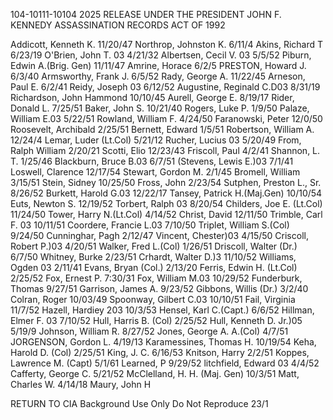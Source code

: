 104-10111-10104 2025 RELEASE UNDER THE PRESIDENT JOHN F. KENNEDY ASSASSINATION RECORDS ACT OF 1992

Addicott, Kenneth K. 11/20/47 Northrop, Johnston K. 6/11/4
Akins, Richard T 6/23/19 O'Brien, John T. 03 4/21/32
Albertsen, Cecil V. 03 5/5/52 Piburn, Edwin A.(Brig. Gen) 11/11/47
Amrine, Horace 6/2/5 PRESTON, Howard J. 6/3/40
Armsworthy, Frank J. 6/5/52 Rady, George A. 11/22/45
Arneson, Paul E. 6/2/41 Reidy, Joseph 03 6/12/52
Augustine, Reginald C.D03 8/31/19 Richardson, John Hammond 10/10/45
Aurell, George E. 8/19/17 Rider, Donald L. 7/25/51
Baker, John S. 10/21/40 Rogers, Luke P. 1/9/50
Palaze, William E.03 5/22/51 Rowland, William F. 4/24/50
Faranowski, Peter 12/0/50 Roosevelt, Archibald 2/25/51
Bernett, Edward 1/5/51 Robertson, William A. 12/24/4
Lemar, Luder (Lt.Col) 5/21/12 Rucher, Lucius 03 5/20/49
From, Ralph William 2/20/21 Scotti, Elio 12/23/43
Friscoll, Paul 4/2/41 Shannon, L. T. 1/25/46
Blackburn, Bruce B.03 6/7/51 (Stevens, Lewis E.)03 7/1/41
Loswell, Clarence 12/17/54 Stewart, Gordon M. 2/1/45
Bromell, William 3/15/51 Stein, Sidney 10/25/50
Fross, John 2/23/54 Sutphen, Preston L., Sr. 8/26/52
Burkett, Harold G.03 12/22/17 Tansey, Patrick H.(Maj.Gen) 10/10/54
Euts, Newton S. 12/19/52 Torbert, Ralph 03 8/20/54
Childers, Joe E. (Lt.Col) 11/24/50 Tower, Harry N.(Lt.Col) 4/14/52
Christ, David 12/11/50 Trimble, Carl F. 03 10/11/51
Coordere, Francie L.03 7/10/50 Triplet, William S.(Col) 9/24/50
Cunninghar, Pagh 2/12/47 Vincent, Chester)03 4/15/50
Criscoll, Robert P.)03 4/20/51 Walker, Fred L.(Col) 1/26/51
Driscoll, Walter (Dr.) 6/7/50 Whitney, Burke 2/23/51
Crhardt, Walter D.)3 11/10/52 Williams, Ogden 03 2/11/41
Evans, Bryan (Col.) 2/13/20
Ferris, Edwin H. (Lt.Col) 2/25/52
Fox, Ernest P. 7:30/31
Fox, William M.03 10/29/52
Funderburk, Thomas 9/27/51
Garrison, James A. 9/23/52
Gibbons, Willis (Dr.) 3/2/40
Colran, Roger 10/03/49
Spoonway, Gilbert C.03 10/10/51
Fail, Virginia 11/7/52
Hazell, Hardiey 203 10/3/53
Hensel, Karl C.(Capt.) 6/6/52
Hillman, Elmer F. 03 7/10/52
Hull, Harris B. (Col) 2/25/52
Hull, Kenneth D. Jr.)05 5/19/9
Johnson, William R. 8/27/52
Jones, George A. A.(Col) 4/7/51
JORGENSON, Gordon L. 4/19/13
Karamessines, Thomas H. 10/19/54
Keha, Harold D. (Col) 2/25/51
King, J. C. 6/16/53
Knitson, Harry 2/2/51
Koppes, Lawrence M. (Capt) 5/1/61
Learned, P 9/29/52
litchfield, Edward 03 4/4/52
Cafferty, George C. 5/21/52
McClelland, H. H. (Maj. Gen) 10/3/51
Matt, Charles W. 4/14/18
Maury, John H

RETURN TO CIA
Background Use Only
Do Not Reproduce
23/1
